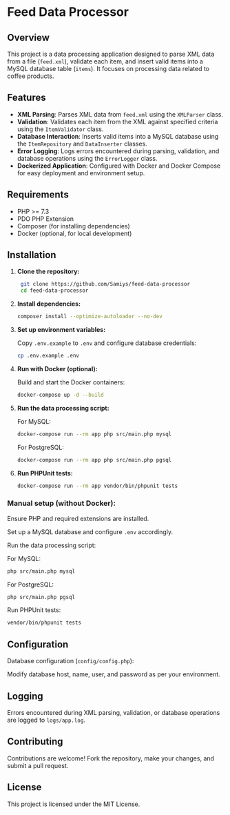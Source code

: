 
# Feed Data Processor

## Overview

This project is a data processing application designed to parse XML data from a file (`feed.xml`), validate each item, and insert valid items into a MySQL database table (`items`). It focuses on processing data related to coffee products.

## Features

- **XML Parsing**: Parses XML data from `feed.xml` using the `XMLParser` class.
- **Validation**: Validates each item from the XML against specified criteria using the `ItemValidator` class.
- **Database Interaction**: Inserts valid items into a MySQL database using the `ItemRepository` and `DataInserter` classes.
- **Error Logging**: Logs errors encountered during parsing, validation, and database operations using the `ErrorLogger` class.
- **Dockerized Application**: Configured with Docker and Docker Compose for easy deployment and environment setup.

## Requirements

- PHP >= 7.3
- PDO PHP Extension
- Composer (for installing dependencies)
- Docker (optional, for local development)

## Installation

1. **Clone the repository:**

     ```bash
      git clone https://github.com/Samiys/feed-data-processor
      cd feed-data-processor
      ```

2. **Install dependencies:**

   ```bash
   composer install --optimize-autoloader --no-dev
   ```

3. **Set up environment variables:**

   Copy `.env.example` to `.env` and configure database credentials:

   ```bash
   cp .env.example .env
   ```

4. **Run with Docker (optional):**

   Build and start the Docker containers:

   ```bash
   docker-compose up -d --build
   ```

5. **Run the data processing script:**

    For MySQL:

      ```bash
      docker-compose run --rm app php src/main.php mysql
      ```
     For PostgreSQL:

      ```bash
      docker-compose run --rm app php src/main.php pgsql
      ```

6. **Run PHPUnit tests:**

   ```bash
   docker-compose run --rm app vendor/bin/phpunit tests
   ```

### Manual setup (without Docker):

Ensure PHP and required extensions are installed.

Set up a MySQL database and configure `.env` accordingly.

Run the data processing script:

For MySQL:

```bash
php src/main.php mysql
```
For PostgreSQL:

```bash
php src/main.php pgsql
```

Run PHPUnit tests:

```bash
vendor/bin/phpunit tests
```

## Configuration

Database configuration (`config/config.php`):

Modify database host, name, user, and password as per your environment.

## Logging

Errors encountered during XML parsing, validation, or database operations are logged to `logs/app.log`.

## Contributing

Contributions are welcome! Fork the repository, make your changes, and submit a pull request.

## License

This project is licensed under the MIT License.
